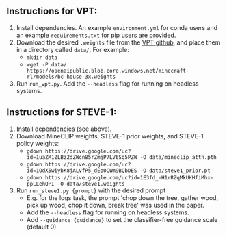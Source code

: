 ## Instructions for VPT:
1. Install dependencies. An example `environment.yml` for conda users and an example
`requirements.txt` for pip users are provided.
2. Download the desired `.weights` file from the [VPT
github](https://github.com/openai/Video-Pre-Training), and place them in a directory
called `data/`. For example:
    - `mkdir data`
    - `wget -P data/
    https://openaipublic.blob.core.windows.net/minecraft-rl/models/bc-house-3x.weights`
3. Run `run_vpt.py`. Add the `--headless` flag for running on headless systems.

## Instructions for STEVE-1:
1. Install dependencies (see above).
2. Download MineCLIP weights, STEVE-1 prior weights, and STEVE-1 policy weights:
    - `gdown https://drive.google.com/uc?id=1uaZM1ZLBz2dZWcn85rZmjP7LV6Sg5PZW -O
    data/mineclip_attn.pth`
    - `gdown https://drive.google.com/uc?id=1OdX5wiybK8jALVfP5_dEo0CWm9BQbDES -O
    data/steve1_prior.pt`
    - `gdown https://drive.google.com/uc?id=1E3fd_-H1rRZqMkUKHfiMhx-ppLLehQPI -O
    data/steve1.weights `
3. Run `run_steve1.py {prompt}` with the desired prompt
    - E.g. for the logs task, the prompt 'chop down the tree, gather wood, pick up wood,
    chop it down, break tree' was used in the paper.
    - Add the `--headless` flag for running on headless systems.
    - Add `--guidance {guidance}` to set the classifier-free guidance scale (default 0).

